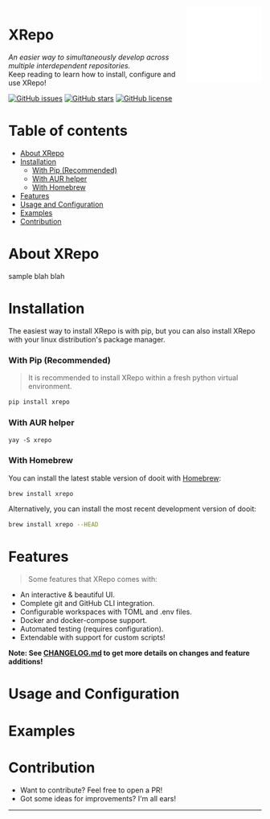 <img src="static/Connection.gif" align="right" alt="Branching Animation" width="150" height="150" style="background-color:black">

# XRepo 
*An easier way to simultaneously develop across multiple interdependent repositories.* \
Keep reading to learn how to install, configure and use XRepo!

[![GitHub issues](https://img.shields.io/github/issues/N4D1K-lgtm/xrepo?style=for-the-badge)](https://github.com/N4D1K-lgtm/xrepo/issues)
[![GitHub stars](https://img.shields.io/github/stars/N4D1K-lgtm/xrepo?color=green&style=for-the-badge)](https://github.com/N4D1K-lgtm/xrepo/stargazers)
[![GitHub license](https://img.shields.io/github/license/N4D1K-lgtm/xrepo?color=yellow&style=for-the-badge)](https://github.com/N4D1K-lgtm/xrepo/blob/main/LICENSE)

# Table of contents

- [About XRepo](#about-xrepo)
- [Installation](#installation)
    - [With Pip (Recommended)](#with-pip-recommended)
    - [With AUR helper](#with-aur-helper)
    - [With Homebrew](#with-homebrew)
- [Features](#features)
- [Usage and Configuration](#usage-and-configuration)
- [Examples](#examples)
- [Contribution](#contribution)

# About XRepo

sample blah blah

# Installation

The easiest way to install XRepo is with pip, but you can also install XRepo with your linux distribution's package manager.

### With Pip (Recommended)

> It is recommended to install XRepo within a fresh python virtual environment.

```bash
pip install xrepo
```

### With AUR helper 
```
yay -S xrepo
```

### With Homebrew 

You can install the latest stable version of dooit with [Homebrew](https://brew.sh):

```bash
brew install xrepo
```

Alternatively, you can install the most recent development version of dooit:

```bash
brew install xrepo --HEAD
```

# Features 

> Some features that XRepo comes with:

- An interactive & beautiful UI.
- Complete git and GitHub CLI integration.
- Configurable workspaces with TOML and .env files.
- Docker and docker-compose support.
- Automated testing (requires configuration).
- Extendable with support for custom scripts!

**Note: See [CHANGELOG.md]() to get more details on changes and feature additions!**

# Usage and Configuration



# Examples

# Contribution 

- Want to contribute? Feel free to open a PR! 
- Got some ideas for improvements? I'm all ears!

----------------------------


